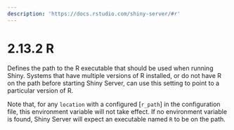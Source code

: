 ```yaml
---
description: 'https://docs.rstudio.com/shiny-server/#r'
---
```


# 2.13.2 R

Defines the path to the R executable that should be used when running Shiny. Systems that have multiple versions of R installed, or do not have R on the path before starting Shiny Server, can use this setting to point to a particular version of R.

Note that, for any `location` with a configured \[`r_path`\] in the configuration file, this environment variable will not take effect. If no environment variable is found, Shiny Server will expect an executable named `R` to be on the path.

